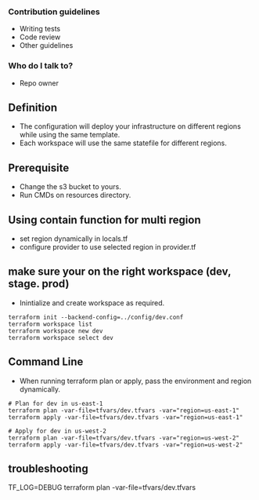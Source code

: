 ### Contribution guidelines ###
* Writing tests
* Code review
* Other guidelines

### Who do I talk to? ###
* Repo owner 

## Definition
- The configuration will deploy your infrastructure on different regions while using the same template.
- Each workspace will use the same statefile for different regions. 

## Prerequisite
- Change the s3 bucket to yours.
- Run CMDs on resources directory.

## Using contain function for multi region
- set region dynamically in locals.tf
- configure provider to use selected region in provider.tf

## make sure your on the right workspace (dev, stage. prod)
- Inintialize and create workspace as required.
```
terraform init --backend-config=../config/dev.conf
terraform workspace list
terraform workspace new dev
terraform workspace select dev
```

## Command Line
- When running terraform plan or apply, pass the environment and region dynamically.
```
# Plan for dev in us-east-1
terraform plan -var-file=tfvars/dev.tfvars -var="region=us-east-1"
terraform apply -var-file=tfvars/dev.tfvars -var="region=us-east-1"

# Apply for dev in us-west-2
terraform plan -var-file=tfvars/dev.tfvars -var="region=us-west-2"
terraform apply -var-file=tfvars/dev.tfvars -var="region=us-west-2"
```

## troubleshooting
TF_LOG=DEBUG terraform plan -var-file=tfvars/dev.tfvars
